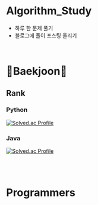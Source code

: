 # Algorithm_Study
- 하루 한 문제 풀기
- 블로그에 풀이 포스팅 올리기

<br/>

# 🌻Baekjoon🌻
## Rank

### Python
[![Solved.ac Profile](http://mazassumnida.wtf/api/v2/generate_badge?boj=sieunp06)](https://solved.ac/sieunp06/)

### Java
[![Solved.ac Profile](http://mazassumnida.wtf/api/v2/generate_badge?boj=teetoos)](https://solved.ac/teetoos/)

<br/>
<br/>

# Programmers